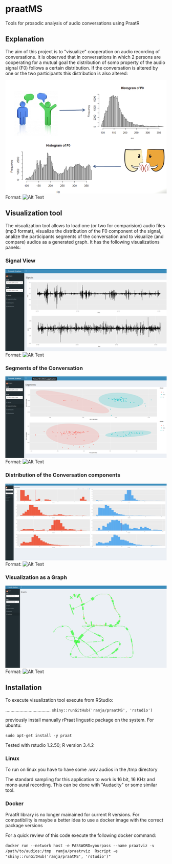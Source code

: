 # praatMS
Tools for prosodic analysis of audio conversations using PraatR


## Explanation
The aim of this project is to "visualize" cooperation on audio recording of conversations. It is observed that in conversations in which 2 persons are cooperating for a mutual goal the distribution of somo property of the audio signal (F0) follows a certain distribution. If the conversation is altered by one or the two participants this distribution is also altered:

![GitHub Logo](/images/cooperation.png)
Format: ![Alt Text](url)

## Visualization tool

The visualization tool allows to load one (or two for comparision) audio files (mp3 format), visualize the distribution of the F0 component of the signal, analize the participants segments of the conversation and to visualize (and compare) audios as a generated graph.
It has the following visualizations panels:

### Signal View
![GitHub Logo](/images/sig0.png)
Format: ![Alt Text](url)


### Segments of the Conversation
![GitHub Logo](/images/sig1.png)
Format: ![Alt Text](url)


### Distribution of the Conversation components
![GitHub Logo](/images/sig2.png)
Format: ![Alt Text](url)


### Visualization as a Graph
![GitHub Logo](/images/sig3.png)
Format: ![Alt Text](url)



## Installation

To execute visualization tool execute from RStudio:


...................................
`shiny::runGitHub('ramja/praatMS', 'rstudio')`

previously install manually rPraat lingustic package on the system. For ubuntu:

`sudo apt-get install -y praat`

Tested with rstudio 1.2.50; R version 3.4.2

### Linux

To run on linux you have to have some .wav audios in the /tmp directory

The standard sampling for this application to work is 16 bit, 16 KHz and mono aural recording. This can be done with "Audacity" or some similar tool.

### Docker

PraatR library is no longer mainained for current R versions. For compatibility is maybe a better idea to use a docker image with the correct package versions

For a quick review of this code execute the following docker command:

`docker run --network host -e PASSWORD=yourpass --name praatviz -v /path/to/audios:/tmp  ramja/praatrviz  Rscript -e "shiny::runGitHub('ramja/praatMS', 'rstudio')"`


